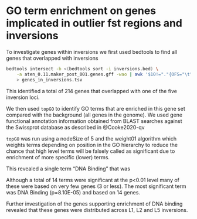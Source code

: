 GO term enrichment on genes implicated in outlier fst regions and
inversions
================

To investigate genes within inversions we first used bedtools to find
all genes that overlapped with inversions

``` bash
bedtools intersect -b <(bedtools sort -i inversions.bed) \
    -a aten_0.11.maker_post_001.genes.gff -wao | awk '$10!="."{OFS="\t";print $1,$2,$3,$4,$5,$6,$7,$8,$9,$13}' \
    > genes_in_inversions.tsv
```

This identified a total of 214 genes that overlapped with one of the
five inversion loci.

We then used `topGO` to identify GO terms that are enriched in this gene
set compared with the background (all genes in the genome). We used gene
functional annotation information obtained from BLAST searches against
the Swissprot database as described in @Cooke2020-qv

`topGO` was run using a nodeSize of 5 and the weight01 algorithm which
weights terms depending on position in the GO hierarchy to reduce the
chance that high level terms will be falsely called as significant due
to enrichment of more specific (lower) terms.

This revealed a single term “DNA Binding” that was

Although a total of 14 terms were significant at the p\<0.01 level many
of these were based on very few genes (3 or less). The most significant
term was DNA Binding (p=8.10E-05) and based on 14 genes.

Further investigation of the genes supporting enrichment of DNA binding
revealed that these genes were distributed across L1, L2 and L5
inversions.
